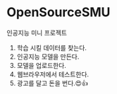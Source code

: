 # OpenSourceSMU
인공지능 미니 프로젝트
 
1. 학습 시킬 데이터를 찾는다.
2. 인공지능 모델을 만든다.
3. 모델을 업로드한다.
4. 웹브라우저에서 테스트한다.
5. 광고를 달고 돈을 번다.😍👍
